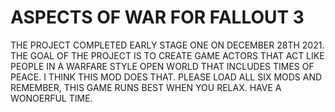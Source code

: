 # ASPECTS OF WAR FOR FALLOUT 3
THE PROJECT COMPLETED EARLY STAGE ONE ON DECEMBER 28TH 2021.
THE GOAL OF THE PROJECT IS TO CREATE GAME ACTORS THAT ACT LIKE
PEOPLE IN A WARFARE STYLE OPEN WORLD THAT INCLUDES TIMES OF PEACE.
I THINK THIS MOD DOES THAT. PLEASE LOAD ALL SIX MODS AND REMEMBER,
THIS GAME RUNS BEST WHEN YOU RELAX. HAVE A WONOERFUL TIME.
